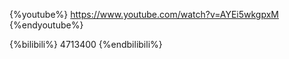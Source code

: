 {%youtube%} https://www.youtube.com/watch?v=AYEi5wkgpxM {%endyoutube%}

{%bilibili%} 4713400 {%endbilibili%}